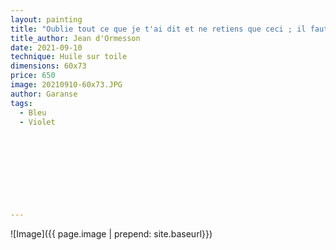 ```yaml
---
layout: painting
title: "Oublie tout ce que je t'ai dit et ne retiens que ceci ; il faut trouver en toi-même : la justice, le bonheur, la simplicité, la grandeur." 
title_author: Jean d'Ormesson                                                            
date: 2021-09-10
technique: Huile sur toile 
dimensions: 60x73
price: 650
image: 20210910-60x73.JPG
author: Garanse
tags:
  - Bleu
  - Violet
  
  
  
  
  
  
  
  
  
---
```

![Image]({{ page.image | prepend: site.baseurl}})

